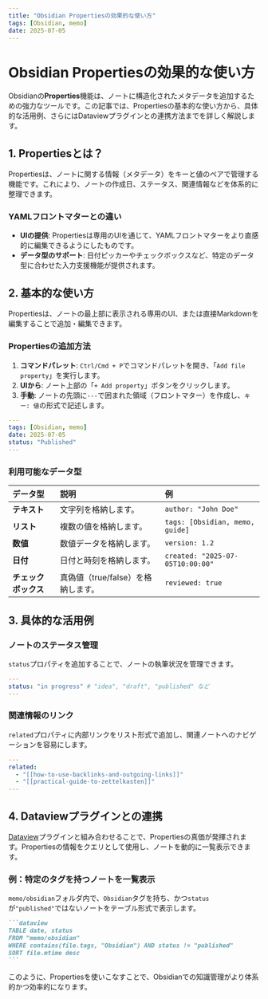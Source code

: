 ```yaml
---
title: "Obsidian Propertiesの効果的な使い方"
tags: [Obsidian, memo]
date: 2025-07-05
---
```


# Obsidian Propertiesの効果的な使い方

Obsidianの**Properties**機能は、ノートに構造化されたメタデータを追加するための強力なツールです。この記事では、Propertiesの基本的な使い方から、具体的な活用例、さらにはDataviewプラグインとの連携方法までを詳しく解説します。

## 1. Propertiesとは？

Propertiesは、ノートに関する情報（メタデータ）をキーと値のペアで管理する機能です。これにより、ノートの作成日、ステータス、関連情報などを体系的に整理できます。

### YAMLフロントマターとの違い

- **UIの提供**: Propertiesは専用のUIを通じて、YAMLフロントマターをより直感的に編集できるようにしたものです。
- **データ型のサポート**: 日付ピッカーやチェックボックスなど、特定のデータ型に合わせた入力支援機能が提供されます。

## 2. 基本的な使い方

Propertiesは、ノートの最上部に表示される専用のUI、または直接Markdownを編集することで追加・編集できます。

### Propertiesの追加方法

1.  **コマンドパレット**: `Ctrl/Cmd + P`でコマンドパレットを開き、「`Add file property`」を実行します。
2.  **UIから**: ノート上部の「`+ Add property`」ボタンをクリックします。
3.  **手動**: ノートの先頭に`---`で囲まれた領域（フロントマター）を作成し、`キー: 値`の形式で記述します。

```yaml
---
tags: [Obsidian, memo]
date: 2025-07-05
status: "Published"
---
```

### 利用可能なデータ型

| データ型     | 説明                               | 例                               |
| :----------- | :--------------------------------- | :------------------------------- |
| **テキスト** | 文字列を格納します。               | `author: "John Doe"`             |
| **リスト**   | 複数の値を格納します。             | `tags: [Obsidian, memo, guide]`  |
| **数値**     | 数値データを格納します。           | `version: 1.2`                   |
| **日付**     | 日付と時刻を格納します。           | `created: "2025-07-05T10:00:00"` |
| **チェックボックス** | 真偽値（true/false）を格納します。 | `reviewed: true`                 |

## 3. 具体的な活用例

### ノートのステータス管理

`status`プロパティを追加することで、ノートの執筆状況を管理できます。

```yaml
---
status: "in progress" # "idea", "draft", "published" など
---
```

### 関連情報のリンク

`related`プロパティに内部リンクをリスト形式で追加し、関連ノートへのナビゲーションを容易にします。

```yaml
---
related:
  - "[[how-to-use-backlinks-and-outgoing-links]]"
  - "[[practical-guide-to-zettelkasten]]"
---
```

## 4. Dataviewプラグインとの連携

[Dataview](https://blacksmithgu.github.io/obsidian-dataview/)プラグインと組み合わせることで、Propertiesの真価が発揮されます。Propertiesの情報をクエリとして使用し、ノートを動的に一覧表示できます。

### 例：特定のタグを持つノートを一覧表示

`memo/obsidian`フォルダ内で、`Obsidian`タグを持ち、かつ`status`が`"published"`ではないノートをテーブル形式で表示します。

````markdown
```dataview
TABLE date, status
FROM "memo/obsidian"
WHERE contains(file.tags, "Obsidian") AND status != "published"
SORT file.mtime desc
```
````

このように、Propertiesを使いこなすことで、Obsidianでの知識管理がより体系的かつ効率的になります。
